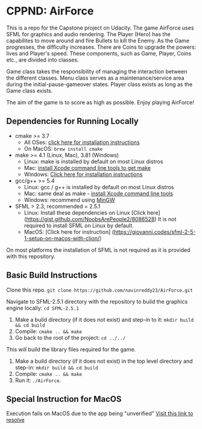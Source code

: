 # CPPND: AirForce

This is a repo for the Capstone project on Udacity. The game AirForce uses SFML for graphics and audio rendering. 
The Player (Hero) has the capabilites to move around and fire Bullets to kill the Enemy. As the Game progresses, the difficulty increases. 
There are Coins to upgrade the powers: lives and Player's speed. These components, such as Game, Player, Coins etc., are divided into classes. 

Game class takes the responsibility of managing the interaction between the different classes. 
Menu class serves as a maintenance/service area during the initial-pause-gameover states. 
Player class exists as long as the Game class exists. 

The aim of the game is to score as high as possible. Enjoy playing AirForce!

## Dependencies for Running Locally
* cmake >= 3.7
  * All OSes: [click here for installation instructions](https://cmake.org/install/)
  * On MacOS: `brew install cmake`
* make >= 4.1 (Linux, Mac), 3.81 (Windows)
  * Linux: make is installed by default on most Linux distros
  * Mac: [install Xcode command line tools to get make](https://developer.apple.com/xcode/features/)
  * Windows: [Click here for installation instructions](http://gnuwin32.sourceforge.net/packages/make.htm)
* gcc/g++ >= 5.4
  * Linux: gcc / g++ is installed by default on most Linux distros
  * Mac: same deal as make - [install Xcode command line tools](https://developer.apple.com/xcode/features/)
  * Windows: recommend using [MinGW](http://www.mingw.org/)
* SFML > 2.3, recommended = 2.5.1
  * Linux: Install these dependencies on Linux [Click here] (https://gist.github.com/NoobsArePeople2/8086528)
    It is not required to install SFML on Linux by default.
  * MacOS: [Click here for instruction] (https://giovanni.codes/sfml-2-5-1-setup-on-macos-with-clion/)

On most platforms the installation of SFML is not required as it is provided with this repository.

## Basic Build Instructions

Clone this repo. `git clone https://github.com/navinreddy23/AirForce.git`

Navigate to SFML-2.5.1 directory with the repository to build the graphics engine locally: `cd SFML-2.5.1`

1. Make a build directory (if it does not exist) and step-in to it: `mkdir build && cd build`
2. Compile: `cmake .. && make`
3. Go back to the root of the project: `cd ../../`

This will build the library files required for the game.

1. Make a build directory (if it does not exist) in the top level directory and step-in: `mkdir build && cd build`
2. Compile: `cmake .. && make`
3. Run it: `./AirForce`.

## Special Instruction for MacOS

Execution fails on MacOS due to the app being "unverified" [Visit this link to resolve](https://github.com/hashicorp/terraform/issues/23033)

